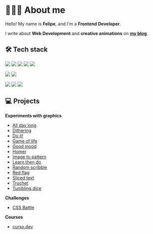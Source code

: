# 👨🏻‍💻 About me

Hello! My name is **Felipe**, and I'm a **Frontend Developer**.

I write about **Web Development** and **creative animations** on [**my blog**](https://blog.felipeog.com.br/en/).

## 🛠 Tech stack

![](https://img.shields.io/badge/-HTML5-333?style=flat&logo=html5&logoColor=fff)
![](https://img.shields.io/badge/-CSS3-333?style=flat&logo=css3&logoColor=fff)
![](https://img.shields.io/badge/-JavaScript-333?style=flat&logo=javascript&logoColor=fff)
![](https://img.shields.io/badge/-Node.js-333?style=flat&logo=node.js&logoColor=fff)
![](https://img.shields.io/badge/-TypeScript-333?style=flat&logo=typescript&logoColor=fff)

![](https://img.shields.io/badge/-Git-333?style=flat&logo=git&logoColor=fff)
![](https://img.shields.io/badge/-GitHub-333?style=flat&logo=github&logoColor=fff)

![](https://img.shields.io/badge/-Visual%20Studio%20Code-333?style=flat&logo=visual-studio-code&logoColor=fff)
![](https://img.shields.io/badge/-Json-333?style=flat&logo=json&logoColor=fff)
![](https://img.shields.io/badge/-Markdown-333?style=flat&logo=markdown&logoColor=fff)

## 💻 Projects

**Experiments with graphics**

- [All day long](https://github.com/felipeog/all-day-long)
- [Dithering](https://github.com/felipeog/dithering)
- [Do it!](https://github.com/felipeog/do-it)
- [Game of life](https://github.com/felipeog/game-of-life)
- [Good mood](https://github.com/felipeog/good-mood)
- [Homer](https://github.com/felipeog/homer)
- [Image to pattern](https://github.com/felipeog/image-to-pattern)
- [Learn then do](https://github.com/felipeog/learn-then-do)
- [Random scribble](https://github.com/felipeog/random-scribble)
- [Red flag](https://github.com/felipeog/red-flag)
- [Sliced text](https://github.com/felipeog/sliced-text)
- [Truchet](https://github.com/felipeog/truchet)
- [Tumbling dice](https://github.com/felipeog/tumbling-dice)

**Challenges**

- [CSS Battle](https://github.com/felipeog/cssbattle)

**Courses**

- [curso.dev](https://github.com/felipeog/cd-tabnews)
